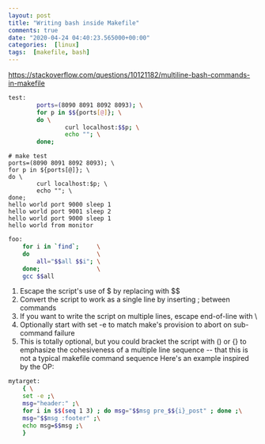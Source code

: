 ```yaml
---
layout: post
title: "Writing bash inside Makefile"
comments: true
date: "2020-04-24 04:40:23.565000+00:00"
categories:  [linux]
tags:  [makefile, bash]
---
```




https://stackoverflow.com/questions/10121182/multiline-bash-commands-in-makefile


```bash
test:
        ports=(8090 8091 8092 8093); \
        for p in $${ports[@]}; \
        do \
                curl localhost:$$p; \
                echo ""; \
        done;
```

```
# make test
ports=(8090 8091 8092 8093); \
for p in ${ports[@]}; \
do \
        curl localhost:$p; \
        echo ""; \
done;
hello world port 9000 sleep 1
hello world port 9001 sleep 2
hello world port 9000 sleep 1
hello world from monitor
```



```bash
foo:
    for i in `find`;     \
    do                   \
        all="$$all $$i"; \
    done;                \
    gcc $$all
```

1. Escape the script's use of $ by replacing with $$
2. Convert the script to work as a single line by inserting ; between commands
3. If you want to write the script on multiple lines, escape end-of-line with \
4. Optionally start with set -e to match make's provision to abort on sub-command failure
5. This is totally optional, but you could bracket the script with () or {} to emphasize the cohesiveness of a multiple line sequence -- that this is not a typical makefile command sequence
Here's an example inspired by the OP:

```bash
mytarget:
    { \
    set -e ;\
    msg="header:" ;\
    for i in $$(seq 1 3) ; do msg="$$msg pre_$${i}_post" ; done ;\
    msg="$$msg :footer" ;\
    echo msg=$$msg ;\
    }
```